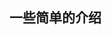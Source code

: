 ## 一些简单的介绍

<!--
**Metres0/Metres0** is a ✨ _special_ ✨ repository because its `README.md` (this file) appears on your GitHub profile.

Here are some ideas to get you started:

- 🔭 一个简单的go开发
- 🌱 正在学习一些存储相关的知识
